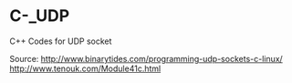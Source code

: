# C-_UDP
C++ Codes for UDP socket 

Source:
http://www.binarytides.com/programming-udp-sockets-c-linux/
http://www.tenouk.com/Module41c.html
